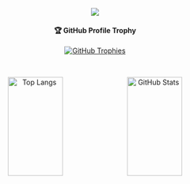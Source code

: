 <p align="center">
  <a href="#">
   <img src="https://skillicons.dev/icons?i=godot,unity,tensorflow,anaconda,django,flask,laravel,postman,supabase,firebase,svelte,react,vue,ts,vuetify,mui,tailwind,bootstrap,flutter&perline=19" />
  </a>
</p>

<!-- About Me Section -->

<!-- Trophy Section -->
<h4 align="center">🏆 GitHub Profile Trophy</h4>

<p align="center"> 
  <a href="https://github.com/ryo-ma/github-profile-trophy">
   <img src="https://github-profile-trophy.vercel.app/?username=centmarde&row=1&column=9&theme=darkhub" alt="GitHub Trophies" />
  </a>
</p>

<br>

<p align="center">
  <img alt="Top Langs" width="47%" height="200" src="https://github-readme-stats.vercel.app/api/top-langs/?username=centmarde&layout=compact&bg_color=00000000" />
  <img alt="GitHub Stats" width="47%" height="200" src="https://github-readme-stats.vercel.app/api?username=centmarde&show_icons=true&bg_color=00000000" />
</p>


